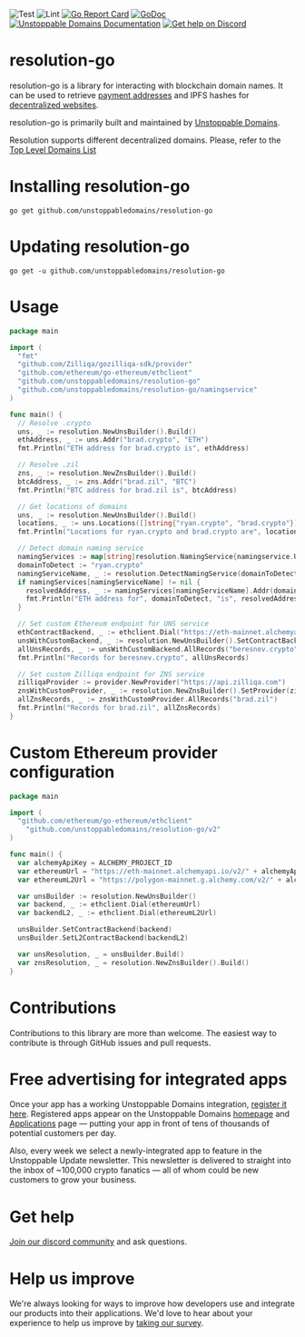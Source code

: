 ![Test](https://github.com/unstoppabledomains/resolution-go/workflows/Test/badge.svg?branch=master)
![Lint](https://github.com/unstoppabledomains/resolution-go/workflows/Lint/badge.svg?branch=master)
[![Go Report Card](https://goreportcard.com/badge/github.com/unstoppabledomains/resolution-go)](https://goreportcard.com/report/github.com/unstoppabledomains/resolution-go)
[![GoDoc](https://godoc.org/github.com/unstoppabledomains/resolution-go?status.svg)](https://pkg.go.dev/github.com/unstoppabledomains/resolution-go)
[![Unstoppable Domains Documentation](https://img.shields.io/badge/docs-unstoppabledomains.com-blue)](https://docs.unstoppabledomains.com/)
[![Get help on Discord](https://img.shields.io/badge/Get%20help%20on-Discord-blueviolet)](https://discord.gg/b6ZVxSZ9Hn)

# resolution-go

resolution-go is a library for interacting with blockchain domain names. It can be used to retrieve [payment addresses](https://unstoppabledomains.com/learn/how-to-send-crypto-using-your-domain) and IPFS hashes for [decentralized websites](https://support.unstoppabledomains.com/support/solutions/articles/48001181925-build-website).

resolution-go is primarily built and maintained by [Unstoppable Domains](https://unstoppabledomains.com/).

Resolution supports different decentralized domains. Please, refer to the [Top Level Domains List](https://resolve.unstoppabledomains.com/supported_tlds)

# Installing resolution-go

```shell
go get github.com/unstoppabledomains/resolution-go
```

# Updating resolution-go

```shell
go get -u github.com/unstoppabledomains/resolution-go
```

# Usage

```go
package main

import (
  "fmt"
  "github.com/Zilliqa/gozilliqa-sdk/provider"
  "github.com/ethereum/go-ethereum/ethclient"
  "github.com/unstoppabledomains/resolution-go"
  "github.com/unstoppabledomains/resolution-go/namingservice"
)

func main() {
  // Resolve .crypto
  uns, _ := resolution.NewUnsBuilder().Build()
  ethAddress, _ := uns.Addr("brad.crypto", "ETH")
  fmt.Println("ETH address for brad.crypto is", ethAddress)

  // Resolve .zil
  zns, _ := resolution.NewZnsBuilder().Build()
  btcAddress, _ := zns.Addr("brad.zil", "BTC")
  fmt.Println("BTC address for brad.zil is", btcAddress)

  // Get locations of domains
  uns, _ := resolution.NewUnsBuilder().Build()
  locations, _ := uns.Locations([]string{"ryan.crypto", "brad.crypto"})
  fmt.Println("Locations for ryan.crypto and brad.crypto are", locations)

  // Detect domain naming service
  namingServices := map[string]resolution.NamingService{namingservice.UNS: uns, namingservice.ZNS: zns}
  domainToDetect := "ryan.crypto"
  namingServiceName, _ := resolution.DetectNamingService(domainToDetect)
  if namingServices[namingServiceName] != nil {
    resolvedAddress, _ := namingServices[namingServiceName].Addr(domainToDetect, "ETH")
    fmt.Println("ETH address for", domainToDetect, "is", resolvedAddress)
  }

  // Set custom Ethereum endpoint for UNS service
  ethContractBackend, _ := ethclient.Dial("https://eth-mainnet.alchemyapi.io/v2/RAQcwz7hhKhmwgoti6HYM_M_9nRJjEsQ")
  unsWithCustomBackend, _ := resolution.NewUnsBuilder().SetContractBackend(ethContractBackend).Build()
  allUnsRecords, _ := unsWithCustomBackend.AllRecords("beresnev.crypto")
  fmt.Println("Records for beresnev.crypto", allUnsRecords)

  // Set custom Zilliqa endpoint for ZNS service
  zilliqaProvider := provider.NewProvider("https://api.zilliqa.com")
  znsWithCustomProvider, _ := resolution.NewZnsBuilder().SetProvider(zilliqaProvider).Build()
  allZnsRecords, _ := znsWithCustomProvider.AllRecords("brad.zil")
  fmt.Println("Records for brad.zil", allZnsRecords)
}
```

# Custom Ethereum provider configuration

```go
package main

import (
  "github.com/ethereum/go-ethereum/ethclient"
	"github.com/unstoppabledomains/resolution-go/v2"
)

func main() {
  var alchemyApiKey = ALCHEMY_PROJECT_ID
  var ethereumUrl = "https://eth-mainnet.alchemyapi.io/v2/" + alchemyApiKey
  var ethereumL2Url = "https://polygon-mainnet.g.alchemy.com/v2/" + alchemyApiKey

  var unsBuilder := resolution.NewUnsBuilder()
  var backend, _ := ethclient.Dial(ethereumUrl)
  var backendL2, _ := ethclient.Dial(ethereumL2Url)

  unsBuilder.SetContractBackend(backend)
  unsBuilder.SetL2ContractBackend(backendL2)

  var unsResolution, _ = unsBuilder.Build()
  var znsResolution, _ = resolution.NewZnsBuilder().Build()
}
```

# Contributions

Contributions to this library are more than welcome. The easiest way to contribute is through GitHub issues and pull requests.

# Free advertising for integrated apps

Once your app has a working Unstoppable Domains integration, [register it here](https://unstoppabledomains.com/app-submission). Registered apps appear on the Unstoppable Domains [homepage](https://unstoppabledomains.com/) and [Applications](https://unstoppabledomains.com/apps) page — putting your app in front of tens of thousands of potential customers per day.

Also, every week we select a newly-integrated app to feature in the Unstoppable Update newsletter. This newsletter is delivered to straight into the inbox of ~100,000 crypto fanatics — all of whom could be new customers to grow your business.

# Get help
[Join our discord community](https://discord.gg/unstoppabledomains) and ask questions.

# Help us improve

We're always looking for ways to improve how developers use and integrate our products into their applications. We'd love to hear about your experience to help us improve by [taking our survey](https://form.typeform.com/to/uHPQyHO6).
